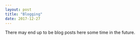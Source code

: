 ```yaml
---
layout: post
title: "Blogging"
date: 2017-12-27
---
```


There may end up to be blog posts here some time in the future.
